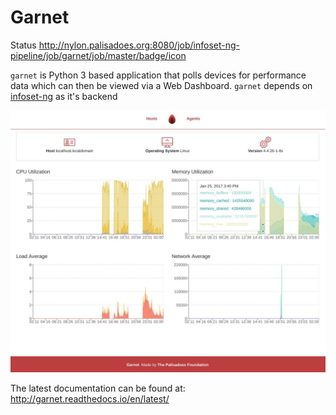 # Garnet
Status http://nylon.palisadoes.org:8080/job/infoset-ng-pipeline/job/garnet/job/master/badge/icon

`garnet` is Python 3 based application that polls devices for performance data which can then
be viewed via a Web Dashboard. `garnet` depends on [infoset-ng](https://github.com/PalisadoesFoundation/infoset-ng) as it's backend 


![screenshot](www/static/img/screenshot.jpg)

The latest documentation can be found at: http://garnet.readthedocs.io/en/latest/

